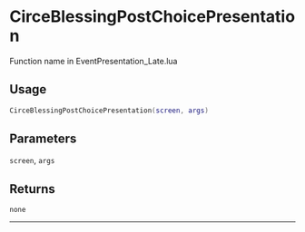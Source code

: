 # CirceBlessingPostChoicePresentation
Function name in EventPresentation_Late.lua
## Usage
```lua
CirceBlessingPostChoicePresentation(screen, args)
```
## Parameters
`screen`, `args`
## Returns
`none`

---